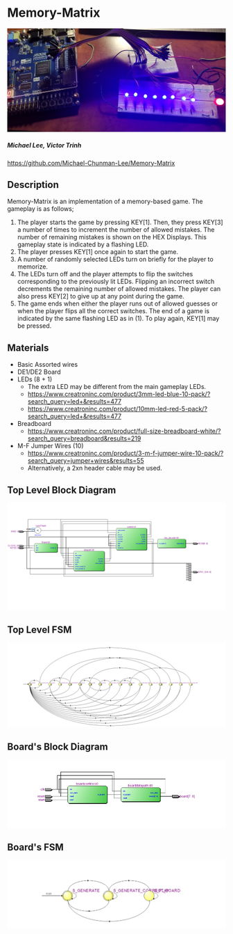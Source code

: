 
# __Memory-Matrix__

<img src="pics/mem.jpg">

##### Michael Lee, Victor Trinh <br>

https://github.com/Michael-Chunman-Lee/Memory-Matrix <br>

## Description
Memory-Matrix is an implementation of a memory-based game. The gameplay is as
follows;
1. The player starts the game by pressing KEY[1]. Then, they press KEY[3] a number of times
to increment the number of allowed mistakes. The number of remaining mistakes is
shown on the HEX Displays. This gameplay state is indicated by a flashing LED.
2. The player presses KEY[1] once again to start the game.
3. A number of randomly selected LEDs turn on briefly for the player to memorize.
4. The LEDs turn off and the player attempts to flip the switches corresponding to
the previously lit LEDs. Flipping an incorrect switch decrements the remaining
number of allowed mistakes. The player can also press KEY[2] to give up at any point during the game.
1. The game ends when either the player runs out of allowed
guesses or when the player flips all the correct switches. The end of a game is
indicated by the same flashing LED as in (1). To play again, KEY[1] may be pressed.

## Materials
* Basic Assorted wires
* DE1/DE2 Board
* LEDs (8 + 1)
  * The extra LED may be different from the main gameplay LEDs.
  * https://www.creatroninc.com/product/3mm-led-blue-10-pack/?search_query=led+&results=477
  * https://www.creatroninc.com/product/10mm-led-red-5-pack/?search_query=led+&results=477
* Breadboard
  * https://www.creatroninc.com/product/full-size-breadboard-white/?search_query=breadboard&results=219
* M-F Jumper Wires (10)
  * https://www.creatroninc.com/product/3-m-f-jumper-wire-10-pack/?search_query=jumper+wires&results=55   
  * Alternatively, a 2xn header cable may be used.

## Top Level Block Diagram
<img src="pics/block_diagram.png">

## Top Level FSM
<img src="pics/fsm.png">

## Board's Block Diagram
<img src="pics/board_block_diagram.png">

## Board's FSM
<img src="pics/board_fsm.png">

